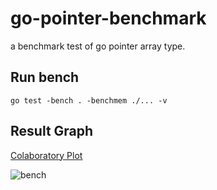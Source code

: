# go-pointer-benchmark

a benchmark test of go pointer array type.


## Run bench

```
go test -bench . -benchmem ./... -v
```

## Result Graph

[Colaboratory Plot](https://colab.research.google.com/drive/18kIiaBgHVAbY21xiIhRV3lBny-iVkueb)

![bench](https://user-images.githubusercontent.com/181991/76639556-ae783c00-6591-11ea-975e-2e83db74e09f.png)
